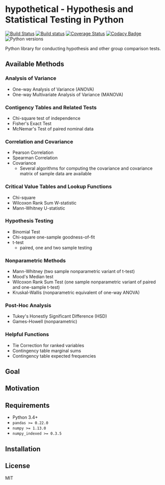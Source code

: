 # hypothetical - Hypothesis and Statistical Testing in Python

[![Build Status](https://travis-ci.org/aschleg/hypothetical.svg?branch=master)](https://travis-ci.org/aschleg/hypothetical)
[![Build status](https://ci.appveyor.com/api/projects/status/i1i1blt9ny3tyi6a?svg=true)](https://ci.appveyor.com/project/aschleg/hypy)
[![Coverage Status](https://coveralls.io/repos/github/aschleg/hypothetical/badge.svg?branch=master)](https://coveralls.io/github/aschleg/hypothetical?branch=master)
[![Codacy Badge](https://api.codacy.com/project/badge/Grade/3ceba919fdb34d45af43c044a761ddb8)](https://www.codacy.com/app/aschleg/hypothetical?utm_source=github.com&amp;utm_medium=referral&amp;utm_content=aschleg/hypothetical&amp;utm_campaign=Badge_Grade)
![Python versions](https://img.shields.io/badge/python-3.4%2C%203.5%2C%203.6-blue.svg)

Python library for conducting hypothesis and other group comparison tests.

## Available Methods

### Analysis of Variance

* One-way Analysis of Variance (ANOVA)
* One-way Multivariate Analysis of Variance (MANOVA)

### Contigency Tables and Related Tests

* Chi-square test of independence
* Fisher's Exact Test
* McNemar's Test of paired nominal data

### Correlation and Covariance

* Pearson Correlation
* Spearman Correlation
* Covariance
  - Several algorithms for computing the covariance and covariance matrix of 
    sample data are available

### Critical Value Tables and Lookup Functions

* Chi-square
* Wilcoxon Rank Sum W-statistic
* Mann-Whitney U-statistic

### Hypothesis Testing

* Binomial Test
* Chi-square one-sample goodness-of-fit
* t-test
  - paired, one and two sample testing

### Nonparametric Methods

* Mann-Whitney (two sample nonparametric variant of t-test)
* Mood's Median test
* Wilcoxon Rank Sum Test (one sample nonparametric variant of paired and one-sample t-test)
* Kruskal-Wallis (nonparametric equivalent of one-way ANOVA)

### Post-Hoc Analysis

* Tukey's Honestly Significant Difference (HSD)
* Games-Howell (nonparametric)

### Helpful Functions

* Tie Correction for ranked variables
* Contingency table marginal sums
* Contingency table expected frequencies

## Goal

## Motivation

## Requirements

* Python 3.4+
* `pandas >= 0.22.0`
* `numpy >= 1.13.0`
* `numpy_indexed >= 0.3.5`

## Installation

## License

MIT